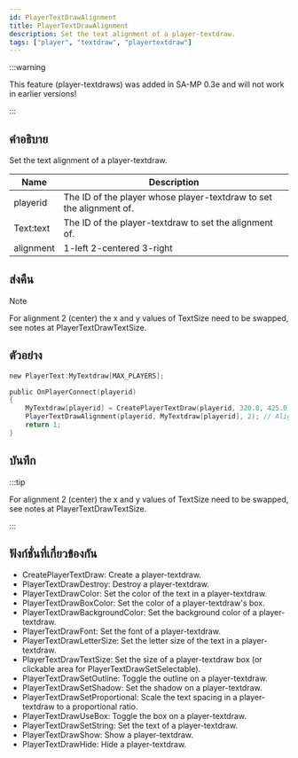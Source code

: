 ```yaml
---
id: PlayerTextDrawAlignment
title: PlayerTextDrawAlignment
description: Set the text alignment of a player-textdraw.
tags: ["player", "textdraw", "playertextdraw"]
---
```


:::warning

This feature (player-textdraws) was added in SA-MP 0.3e and will not work in earlier versions!

:::

## คำอธิบาย

Set the text alignment of a player-textdraw.

| Name      | Description                                                         |
| --------- | ------------------------------------------------------------------- |
| playerid  | The ID of the player whose player-textdraw to set the alignment of. |
| Text:text | The ID of the player-textdraw to set the alignment of.              |
| alignment | 1-left 2-centered 3-right                                           |

## ส่งคืน

Note

For alignment 2 (center) the x and y values of TextSize need to be swapped, see notes at PlayerTextDrawTextSize.

## ตัวอย่าง

```c
new PlayerText:MyTextdraw[MAX_PLAYERS];

public OnPlayerConnect(playerid)
{
    MyTextdraw[playerid] = CreatePlayerTextDraw(playerid, 320.0, 425.0, "This is an example textdraw");
    PlayerTextDrawAlignment(playerid, MyTextdraw[playerid], 2); // Align the textdraw in the center
    return 1;
}
```

## บันทึก

:::tip

For alignment 2 (center) the x and y values of TextSize need to be swapped, see notes at PlayerTextDrawTextSize.

:::

## ฟังก์ชั่นที่เกี่ยวข้องกัน

- CreatePlayerTextDraw: Create a player-textdraw.
- PlayerTextDrawDestroy: Destroy a player-textdraw.
- PlayerTextDrawColor: Set the color of the text in a player-textdraw.
- PlayerTextDrawBoxColor: Set the color of a player-textdraw's box.
- PlayerTextDrawBackgroundColor: Set the background color of a player-textdraw.
- PlayerTextDrawFont: Set the font of a player-textdraw.
- PlayerTextDrawLetterSize: Set the letter size of the text in a player-textdraw.
- PlayerTextDrawTextSize: Set the size of a player-textdraw box (or clickable area for PlayerTextDrawSetSelectable).
- PlayerTextDrawSetOutline: Toggle the outline on a player-textdraw.
- PlayerTextDrawSetShadow: Set the shadow on a player-textdraw.
- PlayerTextDrawSetProportional: Scale the text spacing in a player-textdraw to a proportional ratio.
- PlayerTextDrawUseBox: Toggle the box on a player-textdraw.
- PlayerTextDrawSetString: Set the text of a player-textdraw.
- PlayerTextDrawShow: Show a player-textdraw.
- PlayerTextDrawHide: Hide a player-textdraw.

